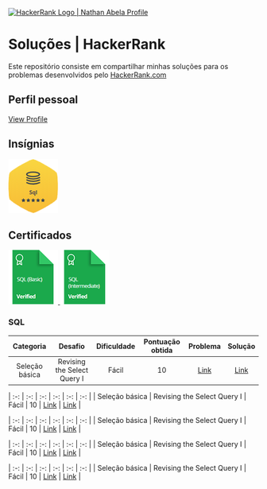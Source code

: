 <p align="left">
    <a href="https://www.hackerrank.com/diegomcs">
        <img alt="HackerRank Logo | Nathan Abela Profile" src="https://hrcdn.net/fcore/assets/brand/typemark_60x200-7435b42d20.svg" >
    </a>

# Soluções | HackerRank

Este repositório consiste em compartilhar minhas soluções para os problemas desenvolvidos pelo <a href="https://www.hackerrank.com"> HackerRank.com </a>

<!--<img alt="GitHub last commit" src="https://img.shields.io/github/last-commit/diegomcs/HackerRank?style=plastic">-->


## Perfil pessoal

[View Profile](https://www.hackerrank.com/diegomcs)

## Insígnias

![SQL](/Insignias/sql.png)

## Certificados

<a href="https://www.hackerrank.com/certificates/e131cfe700a6">
    <img src="Certificados/sql_basico.png" alt="SQL (Certificado - SQL básico"/>
</a>
<a href="https://www.hackerrank.com/certificates/bcf939210d0b">
    <img src="Certificados/sql_intermediario.png" alt="Certificado - SQL intermediário"/>
</a>

### SQL

| Categoria      | Desafio                     | Dificuldade | Pontuação obtida | Problema | Solução |
| :-:            | :-:                         | :-:         | :-:              | :-:      | :-:     |
| Seleção básica | Revising the Select Query I | Fácil       | 10               | [Link](https://www.hackerrank.com/challenges/revising-the-select-query/problem)                                                                                   | [Link](https://www.hackerrank.com/challenges/revising-the-select-query/submissions/code/244350597) |

| :-:            | :-:                         | :-:         | :-:              | :-:      | :-:     |
| Seleção básica | Revising the Select Query I | Fácil       | 10               | [Link](https://www.hackerrank.com/challenges/revising-the-select-query/problem)                                                                                   | [Link](https://www.hackerrank.com/challenges/revising-the-select-query/submissions/code/244350597) |

| :-:            | :-:                         | :-:         | :-:              | :-:      | :-:     |
| Seleção básica | Revising the Select Query I | Fácil       | 10               | [Link](https://www.hackerrank.com/challenges/revising-the-select-query/problem)                                                                                   | [Link](https://www.hackerrank.com/challenges/revising-the-select-query/submissions/code/244350597) |

| :-:            | :-:                         | :-:         | :-:              | :-:      | :-:     |
| Seleção básica | Revising the Select Query I | Fácil       | 10               | [Link](https://www.hackerrank.com/challenges/revising-the-select-query/problem)                                                                                   | [Link](https://www.hackerrank.com/challenges/revising-the-select-query/submissions/code/244350597) |

| :-:            | :-:                         | :-:         | :-:              | :-:      | :-:     |
| Seleção básica | Revising the Select Query I | Fácil       | 10               | [Link](https://www.hackerrank.com/challenges/revising-the-select-query/problem)                                                                                   | [Link](https://www.hackerrank.com/challenges/revising-the-select-query/submissions/code/244350597) |
